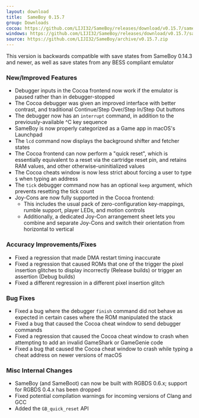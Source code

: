 ```yaml
---
layout: download
title:  SameBoy 0.15.7
group: Downloads
cocoa: https://github.com/LIJI32/SameBoy/releases/download/v0.15.7/sameboy_cocoa_v0.15.7.zip
windows: https://github.com/LIJI32/SameBoy/releases/download/v0.15.7/sameboy_winsdl_v0.15.7.zip
source: https://github.com/LIJI32/SameBoy/archive/v0.15.7.zip
---
```

This version is backwards compatible with save states from SameBoy 0.14.3 and newer, as well as save states from any BESS compliant emulator

### New/Improved Features
* Debugger inputs in the Cocoa frontend now work if the emulator is paused rather than in debugger-stopped
* The Cocoa debugger was given an improved interface with better contrast, and traditional Continue/Step Over/Step In/Step Out buttons
* The debugger now has an `interrupt` command, in addition to the previously-available ^C key sequence
* SameBoy is now properly categorized as a Game app in macOS's Launchpad
* The `lcd` command now displays the background shifter and fetcher states
* The Cocoa frontend can now perform a "quick reset", which is essentially equivalent to a reset via the cartridge reset pin, and retains RAM values, and other otherwise-uninitialized values
* The Cocoa cheats window is now less strict about forcing a user to type `$` when typing an address
* The `tick` debugger command now has an optional `keep` argument, which prevents resetting the tick count
* Joy-Cons are now fully supported in the Cocoa frontend:
  * This includes the usual pack of zero-configuration key-mappings, rumble support, player LEDs, and motion controls
  * Additionally, a dedicated Joy-Con arrangement sheet lets you combine and separate Joy-Cons and switch their orientation from horizontal to vertical


### Accuracy Improvements/Fixes
* Fixed a regression that made DMA restart timing inaccurate
* Fixed a regression that caused ROMs that one of the trigger the pixel insertion glitches to display incorrectly (Release builds) or trigger an assertion (Debug builds)
* Fixed a different regression in a different pixel insertion glitch

### Bug Fixes
* Fixed a bug where the debugger `finish` command did not behave as expected in certain cases where the ROM manipulated the stack
* Fixed a bug that caused the Cocoa cheat window to send debugger commands
* Fixed a regression that caused the Cocoa cheat window to crash when attempting to add an invalid GameShark or GameGenie code
* Fixed a bug that caused the Cocoa cheat window to crash while typing a cheat address on newer versions of macOS

### Misc Internal Changes
* SameBoy (and SameBoot) can now be built with RGBDS 0.6.x; support for RGBDS 0.4.x has been dropped
* Fixed potential compilation warnings for incoming versions of Clang and GCC
* Added the `GB_quick_reset` API